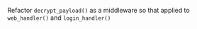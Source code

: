 Refactor `decrypt_payload()` as a middleware so that applied to `web_handler()` and `login_handler()`
